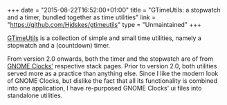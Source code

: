 +++
date = "2015-08-22T16:52:00+01:00"
title = "GTimeUtils: a stopwatch and a timer, bundled together as time utilities"
link = "https://github.com/Hjdskes/gtimeutils"
type = "Unmaintained"
+++

[GTimeUtils](https://github.com/Hjdskes/gtimeutils) is a collection of simple
and small time utilities, namely a stopwatch and a (countdown) timer.

From version 2.0 onwards, both the timer and the stopwatch are of from [GNOME
Clocks'](https://wiki.gnome.org/Apps/Clocks) respective stack pages. Prior to
version 2.0, both utilities served more as a practice than anything else. Since
I like the modern look of GNOME Clocks, but dislike the fact that all its
functionality is combined into one application, I have re-purposed GNOME Clocks'
ui files into standalone utilities.
